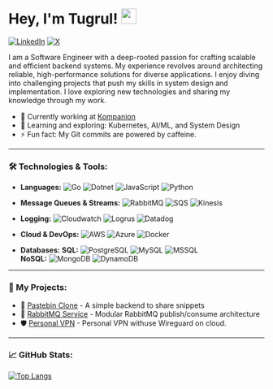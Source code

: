 <h1 align="left">Hey, I'm Tugrul! <img src="https://i.giphy.com/media/v1.Y2lkPTc5MGI3NjExZ3lvNjJqNmQ2MWxlcDRyaWpmcGd6dzk3amV2YTVuN3Q0bHN5bjRiZyZlcD12MV9pbnRlcm5hbF9naWZfYnlfaWQmY3Q9cw/w1OBpBd7kJqHrJnJ13/giphy.gif" height="30px"></h1>

[![LinkedIn](https://img.shields.io/badge/-LinkedIn-0077B5?logo=linkedin&logoColor=white)](https://linkedin.com/in/tugrul-simsirli)
[![X](https://img.shields.io/badge/-000000?logo=x&logoColor=white)](https://x.com/MrSimsirli)

I am a Software Engineer with a deep-rooted passion for crafting scalable and efficient backend systems. My experience revolves around architecting reliable, high-performance solutions for diverse applications. I enjoy diving into challenging projects that push my skills in system design and implementation. I love exploring new technologies and sharing my knowledge through my work.


- 💼 Currently working at  [Kompanion](https://kompanionapp.com/en/) <img src="https://kompanionapp.com/favicon.ico" height="15px">
- 🌱 Learning and exploring: Kubernetes, AI/ML, and System Design
- ⚡ Fun fact: My Git commits are powered by caffeine.

---

### 🛠️ Technologies & Tools:
- **Languages:** 
  ![Go](https://img.shields.io/badge/-Golang-00ADD8?logo=go&logoColor=white)
  ![Dotnet](https://img.shields.io/badge/-Dotnet-512BD4?logo=dotnet&logoColor=white)
  ![JavaScript](https://img.shields.io/badge/-JavaScript-F7DF1E?logo=javascript&logoColor=black)
  ![Python](https://img.shields.io/badge/-Python-3776AB?logo=python&logoColor=white)
  
- **Message Queues & Streams:** 
  ![RabbitMQ](https://img.shields.io/badge/-RabbitMQ-FF6600?logo=rabbitmq&logoColor=white)
  ![SQS](https://img.shields.io/badge/-SQS-FF4F8B?logo=amazon-aws&logoColor=white)
  ![Kinesis](https://img.shields.io/badge/-Kinesis-FF9900?logo=amazon-aws&logoColor=white)
  
- **Logging:** 
  ![Cloudwatch](https://img.shields.io/badge/-Cloudwatch-FF4F8B?logo=amazon-aws&logoColor=white)
  ![Logrus](https://img.shields.io/badge/-Logrus-000000?logo=go&logoColor=white)
  ![Datadog](https://img.shields.io/badge/-Datadog-632CA6?logo=datadog&logoColor=white)
  
- **Cloud & DevOps:** 
  ![AWS](https://img.shields.io/badge/-AWS-232F3E?logo=amazon-aws&logoColor=white)
  ![Azure](https://img.shields.io/badge/-Azure-0078D4?logo=microsoft-azure&logoColor=white)
  ![Docker](https://img.shields.io/badge/-Docker-2496ED?logo=docker&logoColor=white)
  
- **Databases:** 
  **SQL:** 
  ![PostgreSQL](https://img.shields.io/badge/-PostgreSQL-4169E1?logo=postgresql&logoColor=white)
  ![MySQL](https://img.shields.io/badge/-MySQL-4479A1?logo=mysql&logoColor=white)
  ![MSSQL](https://img.shields.io/badge/-MSSQL-CC2927?logo=microsoft-sql-server&logoColor=white)  
  **NoSQL:** 
  ![MongoDB](https://img.shields.io/badge/-MongoDB-47A248?logo=mongodb&logoColor=white)
  ![DynamoDB](https://img.shields.io/badge/-DynamoDB-4053D6?logo=amazon-dynamodb&logoColor=white)



---

### 🔧 My Projects:

<!-- - 📝 [Service Provider Ratings and Notifications]() - Service provider Ratings and Notifications services with EDD -->
- 📝 [Pastebin Clone](https://github.com/tugrulsimsirli/pastebin-clone) - A simple backend to share snippets
- 🐇 [RabbitMQ Service](https://github.com/tugrulsimsirli/rabbitmq) - Modular RabbitMQ publish/consume architecture
- 🛡️ [Personal VPN](https://github.com/tugrulsimsirli/wireguard-personalVPN) - Personal VPN withuse Wireguard on cloud.


---

### 📈 GitHub Stats:

<!-- ![Tugrul's GitHub stats](https://github-readme-stats.vercel.app/api?username=tugrulsimsirli&show_icons=true&theme=radical) -->

[![Top Langs](https://github-readme-stats.vercel.app/api/top-langs/?username=tugrulsimsirli&layout=compact)](https://github.com/tugrulsimsirli)


<!-- ## 📊 GitHub Stats
<p align="center">
  <img src="https://github-readme-stats.vercel.app/api?username=tugrulsimsirli&show_icons=true&theme=tokyonight" alt="GitHub Stats"/>
  <img src="https://github-readme-streak-stats.herokuapp.com/?user=tugrulsimsirli&theme=tokyonight" alt="GitHub Streak Stats"/>
</p> -->
